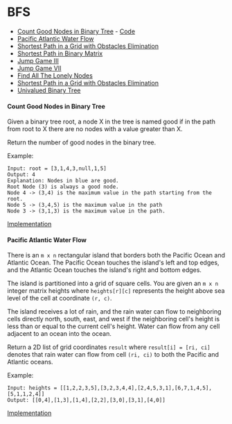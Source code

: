 # BFS

- [Count Good Nodes in Binary Tree](#count-good-nodes-in-binary-tree) - [Code](./CountGoodNodes.java)
- [Pacific Atlantic Water Flow](./PacificAtlanticWaterFlow.java)
- [Shortest Path in a Grid with Obstacles Elimination](./ShortestPathInAGrid.java)
- [Shortest Path in Binary Matrix](./ShortestPathInBinaryMatrix.java)
- [Jump Game III](./JumpGameIII.java)
- [Jump Game VII](./JumpGameVII.java)
- [Find All The Lonely Nodes](./FindLonelyNodes.java)
- [Shortest Path in a Grid with Obstacles Elimination](./ShortestPathInGridWithObstaclesElimination.java)
- [Univalued Binary Tree](./UnivaluedBinaryTree.java)

#### Count Good Nodes in Binary Tree
Given a binary tree root, a node X in the tree is named good if in the path from root to X there are no nodes with a value greater than X.

Return the number of good nodes in the binary tree.


Example:
```
Input: root = [3,1,4,3,null,1,5]
Output: 4
Explanation: Nodes in blue are good.
Root Node (3) is always a good node.
Node 4 -> (3,4) is the maximum value in the path starting from the root.
Node 5 -> (3,4,5) is the maximum value in the path
Node 3 -> (3,1,3) is the maximum value in the path.
```

[Implementation](./CountGoodNodes.java)

#### Pacific Atlantic Water Flow
There is an `m x n` rectangular island that borders both the Pacific Ocean and Atlantic Ocean. 
The Pacific Ocean touches the island's left and top edges, and the Atlantic Ocean touches the 
island's right and bottom edges.

The island is partitioned into a grid of square cells. You are given an `m x n` integer matrix 
heights where `heights[r][c]` represents the height above sea level of the cell at 
coordinate `(r, c)`.

The island receives a lot of rain, and the rain water can flow to neighboring cells directly north, 
south, east, and west if the neighboring cell's height is less than or equal to the current cell's height. 
Water can flow from any cell adjacent to an ocean into the ocean.

Return a 2D list of grid coordinates `result` where `result[i] = [ri, ci]` denotes that rain water 
can flow from cell `(ri, ci)` to both the Pacific and Atlantic oceans.

Example:
```
Input: heights = [[1,2,2,3,5],[3,2,3,4,4],[2,4,5,3,1],[6,7,1,4,5],[5,1,1,2,4]]
Output: [[0,4],[1,3],[1,4],[2,2],[3,0],[3,1],[4,0]]
```

[Implementation](./PacificAtlanticWaterFlow.java)